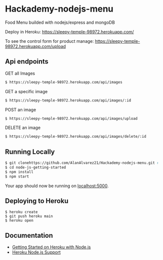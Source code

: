# Hackademy-nodejs-menu
Food Menu builded with nodejs/express and mongoDB

Deploy in Heroku:
https://sleepy-temple-98972.herokuapp.com/

To see the control form for product manage:
https://sleepy-temple-98972.herokuapp.com/upload



## Api endpoints

GET all Images 
```sh
$ https://sleepy-temple-98972.herokuapp.com/api/images
```
GET a specific image 
```sh
$ https://sleepy-temple-98972.herokuapp.com/api/images/:id
```
POST an image 
```sh
$ https://sleepy-temple-98972.herokuapp.com/api/images/upload
```
DELETE an image 
```sh
$ https://sleepy-temple-98972.herokuapp.com/api/images/delete/:id
```


## Running Locally

```sh
$ git clonehttps://github.com/AlanAlvarez21/Hackademy-nodejs-menu.git # or clone your own fork
$ cd node-js-getting-started
$ npm install
$ npm start
```

Your app should now be running on [localhost:5000](http://localhost:5000/).

## Deploying to Heroku

```
$ heroku create
$ git push heroku main
$ heroku open
```


## Documentation


- [Getting Started on Heroku with Node.js](https://devcenter.heroku.com/articles/getting-started-with-nodejs)
- [Heroku Node.js Support](https://devcenter.heroku.com/articles/nodejs-support)

